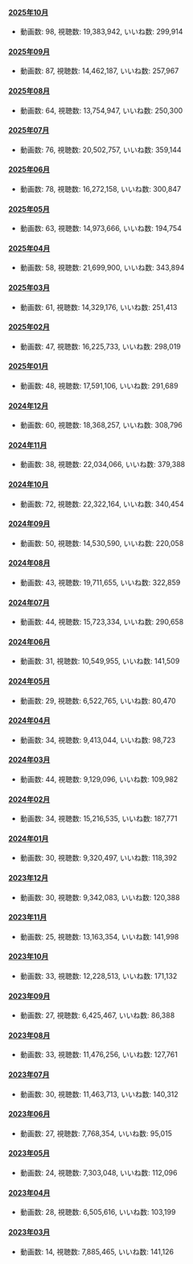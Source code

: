 #### [2025年10月](videos/202510 "wikilink")

-   動画数: 98, 視聴数: 19,383,942, いいね数: 299,914

#### [2025年09月](videos/202509 "wikilink")

-   動画数: 87, 視聴数: 14,462,187, いいね数: 257,967

#### [2025年08月](videos/202508 "wikilink")

-   動画数: 64, 視聴数: 13,754,947, いいね数: 250,300

#### [2025年07月](videos/202507 "wikilink")

-   動画数: 76, 視聴数: 20,502,757, いいね数: 359,144

#### [2025年06月](videos/202506 "wikilink")

-   動画数: 78, 視聴数: 16,272,158, いいね数: 300,847

#### [2025年05月](videos/202505 "wikilink")

-   動画数: 63, 視聴数: 14,973,666, いいね数: 194,754

#### [2025年04月](videos/202504 "wikilink")

-   動画数: 58, 視聴数: 21,699,900, いいね数: 343,894

#### [2025年03月](videos/202503 "wikilink")

-   動画数: 61, 視聴数: 14,329,176, いいね数: 251,413

#### [2025年02月](videos/202502 "wikilink")

-   動画数: 47, 視聴数: 16,225,733, いいね数: 298,019

#### [2025年01月](videos/202501 "wikilink")

-   動画数: 48, 視聴数: 17,591,106, いいね数: 291,689

#### [2024年12月](videos/202412 "wikilink")

-   動画数: 60, 視聴数: 18,368,257, いいね数: 308,796

#### [2024年11月](videos/202411 "wikilink")

-   動画数: 38, 視聴数: 22,034,066, いいね数: 379,388

#### [2024年10月](videos/202410 "wikilink")

-   動画数: 72, 視聴数: 22,322,164, いいね数: 340,454

#### [2024年09月](videos/202409 "wikilink")

-   動画数: 50, 視聴数: 14,530,590, いいね数: 220,058

#### [2024年08月](videos/202408 "wikilink")

-   動画数: 43, 視聴数: 19,711,655, いいね数: 322,859

#### [2024年07月](videos/202407 "wikilink")

-   動画数: 44, 視聴数: 15,723,334, いいね数: 290,658

#### [2024年06月](videos/202406 "wikilink")

-   動画数: 31, 視聴数: 10,549,955, いいね数: 141,509

#### [2024年05月](videos/202405 "wikilink")

-   動画数: 29, 視聴数: 6,522,765, いいね数: 80,470

#### [2024年04月](videos/202404 "wikilink")

-   動画数: 34, 視聴数: 9,413,044, いいね数: 98,723

#### [2024年03月](videos/202403 "wikilink")

-   動画数: 44, 視聴数: 9,129,096, いいね数: 109,982

#### [2024年02月](videos/202402 "wikilink")

-   動画数: 34, 視聴数: 15,216,535, いいね数: 187,771

#### [2024年01月](videos/202401 "wikilink")

-   動画数: 30, 視聴数: 9,320,497, いいね数: 118,392

#### [2023年12月](videos/202312 "wikilink")

-   動画数: 30, 視聴数: 9,342,083, いいね数: 120,388

#### [2023年11月](videos/202311 "wikilink")

-   動画数: 25, 視聴数: 13,163,354, いいね数: 141,998

#### [2023年10月](videos/202310 "wikilink")

-   動画数: 33, 視聴数: 12,228,513, いいね数: 171,132

#### [2023年09月](videos/202309 "wikilink")

-   動画数: 27, 視聴数: 6,425,467, いいね数: 86,388

#### [2023年08月](videos/202308 "wikilink")

-   動画数: 33, 視聴数: 11,476,256, いいね数: 127,761

#### [2023年07月](videos/202307 "wikilink")

-   動画数: 30, 視聴数: 11,463,713, いいね数: 140,312

#### [2023年06月](videos/202306 "wikilink")

-   動画数: 27, 視聴数: 7,768,354, いいね数: 95,015

#### [2023年05月](videos/202305 "wikilink")

-   動画数: 24, 視聴数: 7,303,048, いいね数: 112,096

#### [2023年04月](videos/202304 "wikilink")

-   動画数: 28, 視聴数: 6,505,616, いいね数: 103,199

#### [2023年03月](videos/202303 "wikilink")

-   動画数: 14, 視聴数: 7,885,465, いいね数: 141,126

